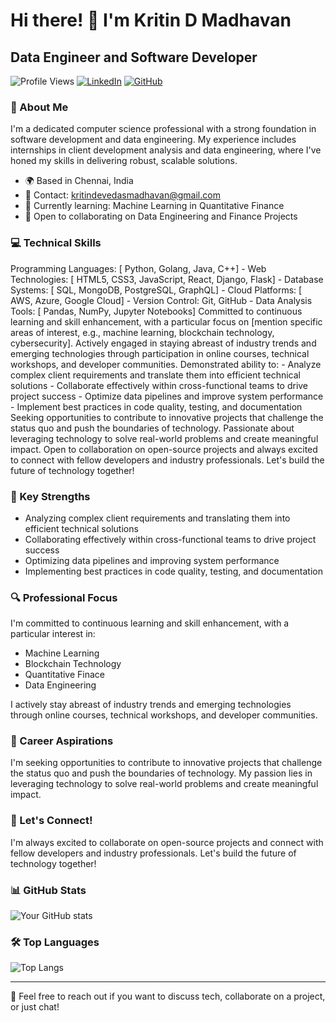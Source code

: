 # Hi there! 👋 I'm Kritin D Madhavan

## Data Engineer and Software Developer

![Profile Views](https://komarev.com/ghpvc/?username=KritinDMadhavan&color=brightgreen)
[![LinkedIn](https://img.shields.io/badge/LinkedIn-Connect-blue)](https://www.linkedin.com/in/kritin-madhavan/)
[![GitHub](https://img.shields.io/badge/GitHub-Follow-181717?logo=github&style=flat-square)](https://github.com/KritinDMadhavan)

### 🚀 About Me

I'm a dedicated computer science professional with a strong foundation in software development and data engineering. My experience includes internships in client development analysis and data engineering, where I've honed my skills in delivering robust, scalable solutions.

- 🌍 Based in Chennai, India
- 📧 Contact: [kritindevedasmadhavan@gmail.com](mailto:kritindevedasmadhavan@gmail.com)
- 🧠 Currently learning: Machine Learning in Quantitative Finance
- 🤝 Open to collaborating on Data Engineering and Finance Projects

### 💻 Technical Skills

Programming Languages: \[ Python, Golang, Java, C++\] - Web Technologies: \[ HTML5, CSS3, JavaScript, React, Django, Flask\] - Database Systems: \[ SQL, MongoDB, PostgreSQL, GraphQL\] - Cloud Platforms: \[ AWS, Azure, Google Cloud\] - Version Control: Git, GitHub - Data Analysis Tools: \[ Pandas, NumPy, Jupyter Notebooks\] Committed to continuous learning and skill enhancement, with a particular focus on \[mention specific areas of interest, e.g., machine learning, blockchain technology, cybersecurity\]. Actively engaged in staying abreast of industry trends and emerging technologies through participation in online courses, technical workshops, and developer communities. Demonstrated ability to: - Analyze complex client requirements and translate them into efficient technical solutions - Collaborate effectively within cross-functional teams to drive project success - Optimize data pipelines and improve system performance - Implement best practices in code quality, testing, and documentation Seeking opportunities to contribute to innovative projects that challenge the status quo and push the boundaries of technology. Passionate about leveraging technology to solve real-world problems and create meaningful impact. Open to collaboration on open-source projects and always excited to connect with fellow developers and industry professionals. Let's build the future of technology together!


### 🌟 Key Strengths

- Analyzing complex client requirements and translating them into efficient technical solutions
- Collaborating effectively within cross-functional teams to drive project success
- Optimizing data pipelines and improving system performance
- Implementing best practices in code quality, testing, and documentation

### 🔍 Professional Focus

I'm committed to continuous learning and skill enhancement, with a particular interest in:
- Machine Learning
- Blockchain Technology
- Quantitative Finace
- Data Engineering

I actively stay abreast of industry trends and emerging technologies through online courses, technical workshops, and developer communities.

### 🎯 Career Aspirations

I'm seeking opportunities to contribute to innovative projects that challenge the status quo and push the boundaries of technology. My passion lies in leveraging technology to solve real-world problems and create meaningful impact.

### 🤝 Let's Connect!

I'm always excited to collaborate on open-source projects and connect with fellow developers and industry professionals. Let's build the future of technology together!

### 📊 GitHub Stats

![Your GitHub stats](https://github-readme-stats.vercel.app/api?username=KritinDMadhavan&show_icons=true&theme=radical)

### 🛠️ Top Languages

![Top Langs](https://github-readme-stats.vercel.app/api/top-langs/?username=KritinDMadhavan&layout=compact&theme=radical)

---

💬 Feel free to reach out if you want to discuss tech, collaborate on a project, or just chat!
